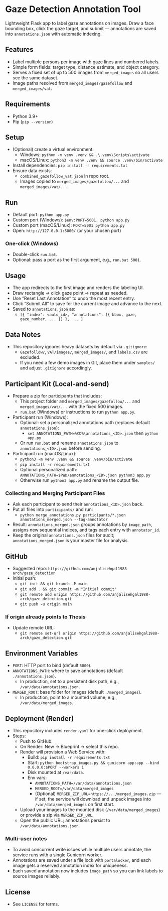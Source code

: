 # Gaze Detection Annotation Tool

Lightweight Flask app to label gaze annotations on images. Draw a face bounding box, click the gaze target, and submit — annotations are saved into `annotations.json` with automatic indexing.

## Features
- Label multiple persons per image with gaze lines and numbered labels.
- Simple form fields: target type, distance estimate, and object category.
- Serves a fixed set of up to 500 images from `merged_images` so all users see the same dataset.
- Image paths resolved from `merged_images/gazefollow` and `merged_images/vat`.

## Requirements
- Python 3.9+
- Pip (`pip --version`)

## Setup
- (Optional) create a virtual environment:
  - Windows: `python -m venv .venv && .\.venv\Scripts\activate`
  - macOS/Linux: `python3 -m venv .venv && source .venv/bin/activate`
- Install dependencies: `pip install -r requirements.txt`
- Ensure data exists:
  - `combined_gazefollow_vat.json` in repo root.
  - Images copied to `merged_images/gazefollow/...` and `merged_images/vat/...`.

## Run
- Default port: `python app.py`
- Custom port (Windows): `$env:PORT=5001; python app.py`
- Custom port (macOS/Linux): `PORT=5001 python app.py`
- Open: `http://127.0.0.1:5000/` (or your chosen port)

### One-click (Windows)
- Double-click `run.bat`.
- Optional: pass a port as the first argument, e.g., `run.bat 5001`.

## Usage
- The app redirects to the first image and renders the labeling UI.
- Draw rectangle → click gaze point → repeat as needed.
- Use “Reset Last Annotation” to undo the most recent entry.
- Click “Submit All” to save for the current image and advance to the next.
- Saved to `annotations.json` as:
  - `[{ "index": <auto_id>, "annotations": [{ bbox, gaze, gaze_number, ... }] }, ... ]`

## Data Notes
- This repository ignores heavy datasets by default via `.gitignore`:
  - `Gazefollow/`, `VAT/images/`, `merged_images/`, and `labels.csv` are excluded.
  - If you need a few demo images in Git, place them under `samples/` and adjust `.gitignore` accordingly.

## Participant Kit (Local-and-send)
- Prepare a zip for participants that includes:
  - This project folder and `merged_images/gazefollow/...` and `merged_images/vat/...` with the fixed 500 images.
  - `run.bat` (Windows) or instructions to run `python app.py`.
- Participant run (Windows):
  - Optional: set a personalized annotations path (replaces default `annotations.json`):
    - `set ANNOTATIONS_PATH=%CD%\annotations_<ID>.json` then `python app.py`
  - Or run `run.bat` and rename `annotations.json` to `annotations_<ID>.json` before sending.
- Participant run (macOS/Linux):
  - `python3 -m venv .venv && source .venv/bin/activate`
  - `pip install -r requirements.txt`
  - Optional personalized path: `ANNOTATIONS_PATH=$PWD/annotations_<ID>.json python3 app.py`
  - Otherwise run `python3 app.py` and rename the output file.

### Collecting and Merging Participant Files
- Ask each participant to send their `annotations_<ID>.json` back.
- Put all files into `participants/` and run:
  - `python merge_annotations.py participants/*.json annotations_merged.json --tag-annotator`
- Result: `annotations_merged.json` groups annotations by `image_path`, assigns new sequential indices, and tags each entry with `annotator_id`.
- Keep the original `annotations.json` files for audit; `annotations_merged.json` is your master file for analysis.

## GitHub
- Suggested repo: `https://github.com/anjalisehgal1988-arch/gaze_detection`
- Initial push:
  - `git init && git branch -M main`
  - `git add . && git commit -m "Initial commit"`
  - `git remote add origin https://github.com/anjalisehgal1988-arch/gaze_detection.git`
  - `git push -u origin main`

### If origin already points to Thesis
- Update remote URL:
  - `git remote set-url origin https://github.com/anjalisehgal1988-arch/gaze_detection.git`

## Environment Variables
- `PORT`: HTTP port to bind (default `5000`).
- `ANNOTATIONS_PATH`: where to save annotations (default `./annotations.json`).
  - In production, set to a persistent disk path, e.g., `/var/data/annotations.json`.
- `MERGED_ROOT`: base folder for images (default `./merged_images`).
  - In production, point to a mounted volume, e.g., `/var/data/merged_images`.

## Deployment (Render)
- This repository includes `render.yaml` for one-click deployment.
- Steps:
  - Push to GitHub.
  - On Render: New → Blueprint → select this repo.
  - Render will provision a Web Service with:
    - Build: `pip install -r requirements.txt`
    - Start: `python bootstrap_images.py && gunicorn app:app --bind 0.0.0.0:$PORT --workers 1`
    - Disk mounted at `/var/data`.
    - Env vars:
      - `ANNOTATIONS_PATH=/var/data/annotations.json`
      - `MERGED_ROOT=/var/data/merged_images`
      - (Optional) `MERGED_ZIP_URL=https://.../merged_images.zip` — if set, the service will download and unpack images into `/var/data/merged_images` on first start.
  - Upload your images to the mounted disk (`/var/data/merged_images`) or provide a zip via `MERGED_ZIP_URL`.
  - Open the public URL; annotations persist to `/var/data/annotations.json`.

### Multi-user notes
- To avoid concurrent write issues while multiple users annotate, the service runs with a single Gunicorn worker.
- Annotations are saved under a file lock with `portalocker`, and each image gets a reserved annotation index for uniqueness.
- Each saved annotation now includes `image_path` so you can link labels to source images reliably.

## License
- See `LICENSE` for terms.
